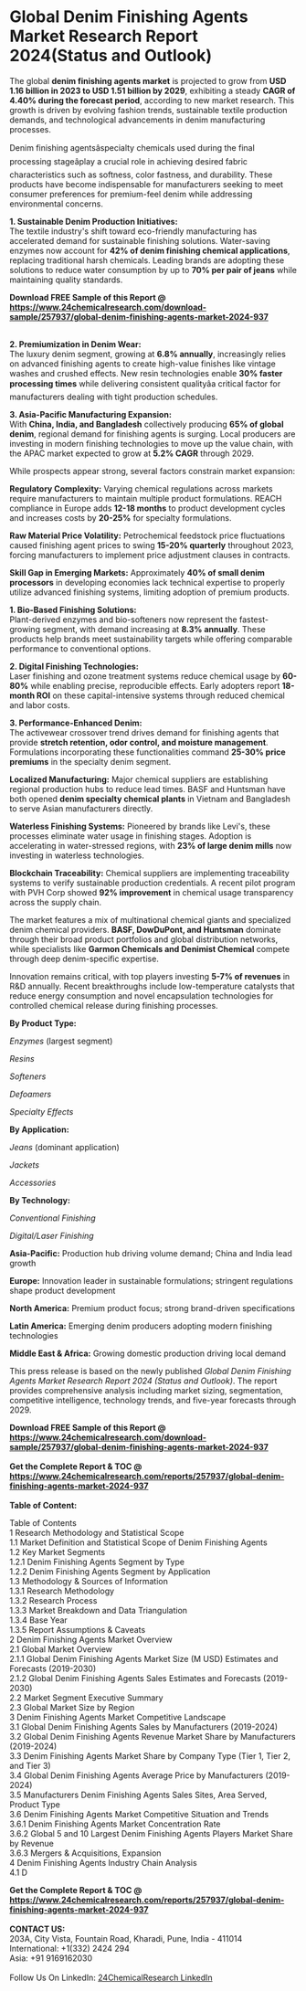 <h1>Global Denim Finishing Agents Market Research Report 2024(Status and Outlook)</h1><p>The global <strong>denim finishing agents market</strong> is projected to grow from <strong>USD 1.16 billion in 2023 to USD 1.51 billion by 2029</strong>, exhibiting a steady <strong>CAGR of 4.40% during the forecast period</strong>, according to new market research. This growth is driven by evolving fashion trends, sustainable textile production demands, and technological advancements in denim manufacturing processes.</p><p>Denim finishing agentsâspecialty chemicals used during the final processing stageâplay a crucial role in achieving desired fabric characteristics such as softness, color fastness, and durability. These products have become indispensable for manufacturers seeking to meet consumer preferences for premium-feel denim while addressing environmental concerns.</p><p><strong>1. Sustainable Denim Production Initiatives:</strong><br>
The textile industry's shift toward eco-friendly manufacturing has accelerated demand for sustainable finishing solutions. Water-saving enzymes now account for <strong>42% of denim finishing chemical applications</strong>, replacing traditional harsh chemicals. Leading brands are adopting these solutions to reduce water consumption by up to <strong>70% per pair of jeans</strong> while maintaining quality standards.</p><div><b>Download FREE Sample of this Report @ 
            <a href="https://www.24chemicalresearch.com/download-sample/257937/global-denim-finishing-agents-market-2024-937">
            https://www.24chemicalresearch.com/download-sample/257937/global-denim-finishing-agents-market-2024-937</a></b></div><br><p><strong>2. Premiumization in Denim Wear:</strong><br>
The luxury denim segment, growing at <strong>6.8% annually</strong>, increasingly relies on advanced finishing agents to create high-value finishes like vintage washes and crushed effects. New resin technologies enable <strong>30% faster processing times</strong> while delivering consistent qualityâa critical factor for manufacturers dealing with tight production schedules.</p><p><strong>3. Asia-Pacific Manufacturing Expansion:</strong><br>
With <strong>China, India, and Bangladesh</strong> collectively producing <strong>65% of global denim</strong>, regional demand for finishing agents is surging. Local producers are investing in modern finishing technologies to move up the value chain, with the APAC market expected to grow at <strong>5.2% CAGR</strong> through 2029.</p><p>While prospects appear strong, several factors constrain market expansion:</p><p><strong>Regulatory Complexity:</strong> Varying chemical regulations across markets require manufacturers to maintain multiple product formulations. REACH compliance in Europe adds <strong>12-18 months</strong> to product development cycles and increases costs by <strong>20-25%</strong> for specialty formulations.</p><p><strong>Raw Material Price Volatility:</strong> Petrochemical feedstock price fluctuations caused finishing agent prices to swing <strong>15-20% quarterly</strong> throughout 2023, forcing manufacturers to implement price adjustment clauses in contracts.</p><p><strong>Skill Gap in Emerging Markets:</strong> Approximately <strong>40% of small denim processors</strong> in developing economies lack technical expertise to properly utilize advanced finishing systems, limiting adoption of premium products.</p><p><strong>1. Bio-Based Finishing Solutions:</strong><br>
Plant-derived enzymes and bio-softeners now represent the fastest-growing segment, with demand increasing at <strong>8.3% annually</strong>. These products help brands meet sustainability targets while offering comparable performance to conventional options.</p><p><strong>2. Digital Finishing Technologies:</strong><br>
Laser finishing and ozone treatment systems reduce chemical usage by <strong>60-80%</strong> while enabling precise, reproducible effects. Early adopters report <strong>18-month ROI</strong> on these capital-intensive systems through reduced chemical and labor costs.</p><p><strong>3. Performance-Enhanced Denim:</strong><br>
The activewear crossover trend drives demand for finishing agents that provide <strong>stretch retention, odor control, and moisture management</strong>. Formulations incorporating these functionalities command <strong>25-30% price premiums</strong> in the specialty denim segment.</p><p><strong>Localized Manufacturing:</strong> Major chemical suppliers are establishing regional production hubs to reduce lead times. BASF and Huntsman have both opened <strong>denim specialty chemical plants</strong> in Vietnam and Bangladesh to serve Asian manufacturers directly.</p><p><strong>Waterless Finishing Systems:</strong> Pioneered by brands like Levi's, these processes eliminate water usage in finishing stages. Adoption is accelerating in water-stressed regions, with <strong>23% of large denim mills</strong> now investing in waterless technologies.</p><p><strong>Blockchain Traceability:</strong> Chemical suppliers are implementing traceability systems to verify sustainable production credentials. A recent pilot program with PVH Corp showed <strong>92% improvement</strong> in chemical usage transparency across the supply chain.</p><p>The market features a mix of multinational chemical giants and specialized denim chemical providers. <strong>BASF, DowDuPont, and Huntsman</strong> dominate through their broad product portfolios and global distribution networks, while specialists like <strong>Garmon Chemicals and Denimist Chemical</strong> compete through deep denim-specific expertise.</p><p>Innovation remains critical, with top players investing <strong>5-7% of revenues</strong> in R&amp;D annually. Recent breakthroughs include low-temperature catalysts that reduce energy consumption and novel encapsulation technologies for controlled chemical release during finishing processes.</p><p><strong>By Product Type:</strong></p><p><em>Enzymes</em> (largest segment)</p><p><em>Resins</em></p><p><em>Softeners</em></p><p><em>Defoamers</em></p><p><em>Specialty Effects</em></p><p><strong>By Application:</strong></p><p><em>Jeans</em> (dominant application)</p><p><em>Jackets</em></p><p><em>Accessories</em></p><p><strong>By Technology:</strong></p><p><em>Conventional Finishing</em></p><p><em>Digital/Laser Finishing</em></p><p><strong>Asia-Pacific:</strong> Production hub driving volume demand; China and India lead growth</p><p><strong>Europe:</strong> Innovation leader in sustainable formulations; stringent regulations shape product development</p><p><strong>North America:</strong> Premium product focus; strong brand-driven specifications</p><p><strong>Latin America:</strong> Emerging denim producers adopting modern finishing technologies</p><p><strong>Middle East &amp; Africa:</strong> Growing domestic production driving local demand</p><p>This press release is based on the newly published <em>Global Denim Finishing Agents Market Research Report 2024 (Status and Outlook)</em>. The report provides comprehensive analysis including market sizing, segmentation, competitive intelligence, technology trends, and five-year forecasts through 2029.</p><div><b>Download FREE Sample of this Report @ 
            <a href="https://www.24chemicalresearch.com/download-sample/257937/global-denim-finishing-agents-market-2024-937">
            https://www.24chemicalresearch.com/download-sample/257937/global-denim-finishing-agents-market-2024-937</a></b></div><br><div><b>Get the Complete Report & TOC @ 
            <a href="https://www.24chemicalresearch.com/reports/257937/global-denim-finishing-agents-market-2024-937">
            https://www.24chemicalresearch.com/reports/257937/global-denim-finishing-agents-market-2024-937</a></b></div><br>
            <b>Table of Content:</b><p>Table of Contents<br />
1 Research Methodology and Statistical Scope<br />
1.1 Market Definition and Statistical Scope of Denim Finishing Agents<br />
1.2 Key Market Segments<br />
1.2.1 Denim Finishing Agents Segment by Type<br />
1.2.2 Denim Finishing Agents Segment by Application<br />
1.3 Methodology & Sources of Information<br />
1.3.1 Research Methodology<br />
1.3.2 Research Process<br />
1.3.3 Market Breakdown and Data Triangulation<br />
1.3.4 Base Year<br />
1.3.5 Report Assumptions & Caveats<br />
2 Denim Finishing Agents Market Overview<br />
2.1 Global Market Overview<br />
2.1.1 Global Denim Finishing Agents Market Size (M USD) Estimates and Forecasts (2019-2030)<br />
2.1.2 Global Denim Finishing Agents Sales Estimates and Forecasts (2019-2030)<br />
2.2 Market Segment Executive Summary<br />
2.3 Global Market Size by Region<br />
3 Denim Finishing Agents Market Competitive Landscape<br />
3.1 Global Denim Finishing Agents Sales by Manufacturers (2019-2024)<br />
3.2 Global Denim Finishing Agents Revenue Market Share by Manufacturers (2019-2024)<br />
3.3 Denim Finishing Agents Market Share by Company Type (Tier 1, Tier 2, and Tier 3)<br />
3.4 Global Denim Finishing Agents Average Price by Manufacturers (2019-2024)<br />
3.5 Manufacturers Denim Finishing Agents Sales Sites, Area Served, Product Type<br />
3.6 Denim Finishing Agents Market Competitive Situation and Trends<br />
3.6.1 Denim Finishing Agents Market Concentration Rate<br />
3.6.2 Global 5 and 10 Largest Denim Finishing Agents Players Market Share by Revenue<br />
3.6.3 Mergers & Acquisitions, Expansion<br />
4 Denim Finishing Agents Industry Chain Analysis<br />
4.1 D</p><div><b>Get the Complete Report & TOC @ 
            <a href="https://www.24chemicalresearch.com/reports/257937/global-denim-finishing-agents-market-2024-937">
            https://www.24chemicalresearch.com/reports/257937/global-denim-finishing-agents-market-2024-937</a></b></div><br><b>CONTACT US:</b><br>
            203A, City Vista, Fountain Road, Kharadi, Pune, India - 411014<br>
            International: +1(332) 2424 294<br>
            Asia: +91 9169162030 <br><br>
            Follow Us On LinkedIn: <a href="https://www.linkedin.com/company/24chemicalresearch/">24ChemicalResearch LinkedIn</a>